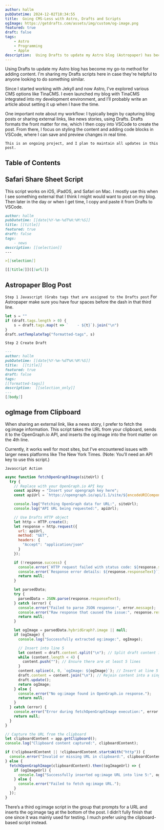 ```yaml
---
author: hallm
pubDatetime: 2024-12-02T18:34:55
title:  Going CMS-Less with Astro, Drafts and Scripts
ogImage: https://getdrafts.com/assets/img/custom/og-image.png
featured: true
draft: false
tags:
    - Astro
    - Programming
    - Apple
description:  Using Drafts to update my Astro blog (Astropaper) has become my go-to method for adding content. I'm sharing my Drafts scripts here in case they're helpful to anyone looking to do something similar.
---
```


Using Drafts to update my Astro blog has become my go-to method for adding content. I'm sharing my Drafts scripts here in case they're helpful to anyone looking to do something similar.

Since I started working with Jekyll and now Astro, I’ve explored various CMS options like TinaCMS. I even launched my blog with TinaCMS integrated into my development environment, and I’ll probably write an article about setting it up when I have the time.

One important note about my workflow: I typically begin by capturing blog posts or sharing external links, like news stories, using Drafts. Drafts formats the front matter for me, which I then copy into VSCode to create the post. From there, I focus on styling the content and adding code blocks in VSCode, where I can save and preview changes in real time.

`This is an ongoing project, and I plan to maintain all updates in this post.`

## Table of Contents

## Safari Share Sheet Script

This script works on iOS, iPadOS, and Safari on Mac.  I mostly use this when I see something external that I think I might would want to post on my blog.  Then later in the day or when I get time, I copy and paste it from Drafts to VSCode.

```md
author: hallm
pubDatetime: [[date|%Y-%m-%dT%H:%M:%S]]
title: [[title]]
featured: true
draft: false
tags:
	- news
description: [[selection]]
---

>[[selection]]

[[[title]]]([[url]])
```

## Astropaper Blog Post

`Step 1 Javascript (Grabs tags that are assigned to the Drafts post`
For Astropaper make sure you have four spaces before the dash in that third line.
```js
let s = ""
if (draft.tags.length > 0) {
	s = draft.tags.map(t => `    - ${t}`).join("\n")
}
draft.setTemplateTag("formatted-tags", s)
```

`Step 2 Create Draft`
```md
---
author: hallm
pubDatetime: [[date|%Y-%m-%dT%H:%M:%S]]
title:  [[title]]
featured: true
draft: false
tags:
[[formatted-tags]]
description:  [[selection_only]]
---
[[body]]
```

## ogImage from Clipboard

When sharing an external link, like a news story, I prefer to fetch the og:image information. This script takes the URL from your clipboard, sends it to the OpenGraph.io API, and inserts the og:image into the front matter on the 4th line.

Currently, it works well for most sites, but I’ve encountered issues with larger news platforms like The New York Times. (Note: You’ll need an API key to use this script.)

`Javascript Action`

```js
async function fetchOpenGraphImage(siteUrl) {
  try {
    // Replace with your OpenGraph.io API key
    const apiKey = "Insert your opengraph key here";
    const apiUrl = `https://opengraph.io/api/1.1/site/${encodeURIComponent(siteUrl)}?app_id=${apiKey}`;

    console.log("Fetching OpenGraph data for URL:", siteUrl);
    console.log("API URL being requested:", apiUrl);

    // Use Drafts HTTP object
    let http = HTTP.create();
    let response = http.request({
      url: apiUrl,
      method: "GET",
      headers: {
        "Accept": "application/json"
      }
    });

    if (!response.success) {
      console.error(`HTTP request failed with status code: ${response.statusCode}`);
      console.error(`Response error details: ${response.responseText}`);
      return null;
    }

    let parsedData;
    try {
      parsedData = JSON.parse(response.responseText);
    } catch (error) {
      console.error("Failed to parse JSON response:", error.message);
      console.error("Raw response that caused the issue:", response.responseText);
      return null;
    }

    let ogImage = parsedData.hybridGraph?.image || null;
    if (ogImage) {
      console.log("Successfully extracted og:image:", ogImage);

      // Insert into line 5
      let content = draft.content.split("\n"); // Split draft content into lines
      while (content.length < 4) {
        content.push(""); // Ensure there are at least 5 lines
      }
      content.splice(4, 0, `ogImage: ${ogImage}`); // Insert at line 5 (index 4)
      draft.content = content.join("\n"); // Rejoin content into a single string
      draft.update();
      return ogImage;
    } else {
      console.error("No og:image found in OpenGraph.io response.");
      return null;
    }
  } catch (error) {
    console.error("Error during fetchOpenGraphImage execution:", error.message);
    return null;
  }
}

// Capture the URL from the clipboard
let clipboardContent = app.getClipboard();
console.log("Clipboard content captured:", clipboardContent);

if (!clipboardContent || !clipboardContent.startsWith("http")) {
  console.error("Invalid or missing URL in clipboard:", clipboardContent);
} else {
  fetchOpenGraphImage(clipboardContent).then((ogImageUrl) => {
    if (ogImageUrl) {
      console.log("Successfully inserted og:image URL into line 5:", ogImageUrl);
    } else {
      console.error("Failed to fetch og:image URL.");
    }
  });
}
```

There’s a third og:image script in the group that prompts for a URL and inserts the og:image tag at the bottom of the post. I didn’t fully finish that one since it was mainly used for testing. I much prefer using the clipboard-based script instead.